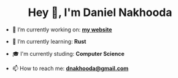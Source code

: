 <h1 align="center">Hey 👋, I'm Daniel Nakhooda</h1>

- 🔭 I’m currently working on: **[my website](https://danielnakhooda.com/)**

- 🌱 I’m currently learning: **Rust**

- 🎓 I'm currently studing: **Computer Science**

- 📫 How to reach me: **dnakhooda@gmail.com**
